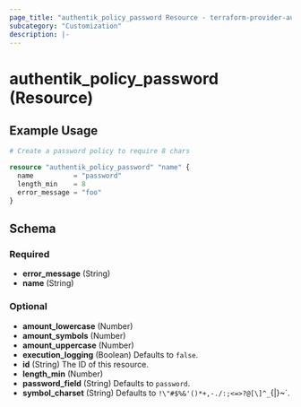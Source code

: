```yaml
---
page_title: "authentik_policy_password Resource - terraform-provider-authentik"
subcategory: "Customization"
description: |-
---
```


# authentik_policy_password (Resource)

## Example Usage

```terraform
# Create a password policy to require 8 chars

resource "authentik_policy_password" "name" {
  name          = "password"
  length_min    = 8
  error_message = "foo"
}
```

<!-- schema generated by tfplugindocs -->
## Schema

### Required

- **error_message** (String)
- **name** (String)

### Optional

- **amount_lowercase** (Number)
- **amount_symbols** (Number)
- **amount_uppercase** (Number)
- **execution_logging** (Boolean) Defaults to `false`.
- **id** (String) The ID of this resource.
- **length_min** (Number)
- **password_field** (String) Defaults to `password`.
- **symbol_charset** (String) Defaults to `!\"#$%&'()*+,-./:;<=>?@[\]^_`{|}~`.
